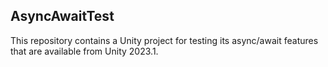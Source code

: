 AsyncAwaitTest
--------------

This repository contains a Unity project for testing its async/await features that are available from Unity 2023.1.
